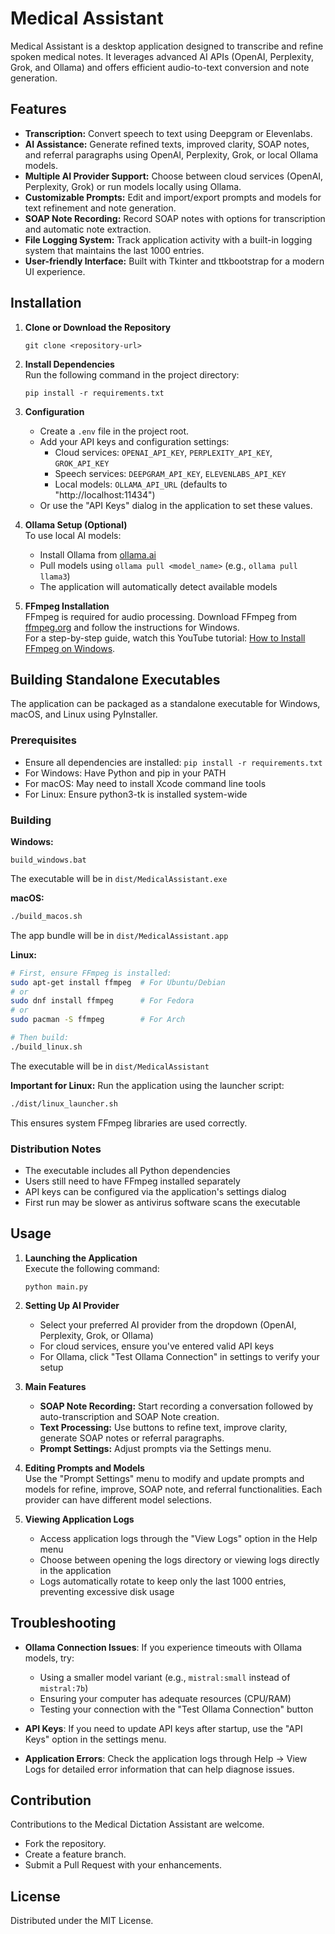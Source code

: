 # Medical Assistant

Medical Assistant is a desktop application designed to transcribe and refine spoken medical notes. It leverages advanced AI APIs (OpenAI, Perplexity, Grok, and Ollama) and offers efficient audio-to-text conversion and note generation.

## Features
- **Transcription:** Convert speech to text using Deepgram or Elevenlabs.
- **AI Assistance:** Generate refined texts, improved clarity, SOAP notes, and referral paragraphs using OpenAI, Perplexity, Grok, or local Ollama models.
- **Multiple AI Provider Support:** Choose between cloud services (OpenAI, Perplexity, Grok) or run models locally using Ollama.
- **Customizable Prompts:** Edit and import/export prompts and models for text refinement and note generation.
- **SOAP Note Recording:** Record SOAP notes with options for transcription and automatic note extraction.
- **File Logging System:** Track application activity with a built-in logging system that maintains the last 1000 entries.
- **User-friendly Interface:** Built with Tkinter and ttkbootstrap for a modern UI experience.

## Installation

1. **Clone or Download the Repository**
   ```
   git clone <repository-url>
   ```

2. **Install Dependencies**  
   Run the following command in the project directory:
   ```
   pip install -r requirements.txt
   ```

3. **Configuration**  
   - Create a `.env` file in the project root.
   - Add your API keys and configuration settings:
     - Cloud services: `OPENAI_API_KEY`, `PERPLEXITY_API_KEY`, `GROK_API_KEY`
     - Speech services: `DEEPGRAM_API_KEY`, `ELEVENLABS_API_KEY`
     - Local models: `OLLAMA_API_URL` (defaults to "http://localhost:11434")
   - Or use the "API Keys" dialog in the application to set these values.

4. **Ollama Setup (Optional)**  
   To use local AI models:
   - Install Ollama from [ollama.ai](https://ollama.ai)
   - Pull models using `ollama pull <model_name>` (e.g., `ollama pull llama3`)
   - The application will automatically detect available models

5. **FFmpeg Installation**  
   FFmpeg is required for audio processing. Download FFmpeg from [ffmpeg.org](https://ffmpeg.org) and follow the instructions for Windows.  
   For a step-by-step guide, watch this YouTube tutorial: [How to Install FFmpeg on Windows](https://youtu.be/JR36oH35Fgg?si=MoabHE-pi3NrJo4U).

## Building Standalone Executables

The application can be packaged as a standalone executable for Windows, macOS, and Linux using PyInstaller.

### Prerequisites
- Ensure all dependencies are installed: `pip install -r requirements.txt`
- For Windows: Have Python and pip in your PATH
- For macOS: May need to install Xcode command line tools
- For Linux: Ensure python3-tk is installed system-wide

### Building

**Windows:**
```batch
build_windows.bat
```
The executable will be in `dist/MedicalAssistant.exe`

**macOS:**
```bash
./build_macos.sh
```
The app bundle will be in `dist/MedicalAssistant.app`

**Linux:**
```bash
# First, ensure FFmpeg is installed:
sudo apt-get install ffmpeg  # For Ubuntu/Debian
# or
sudo dnf install ffmpeg      # For Fedora
# or
sudo pacman -S ffmpeg        # For Arch

# Then build:
./build_linux.sh
```
The executable will be in `dist/MedicalAssistant`

**Important for Linux:** Run the application using the launcher script:
```bash
./dist/linux_launcher.sh
```
This ensures system FFmpeg libraries are used correctly.

### Distribution Notes
- The executable includes all Python dependencies
- Users still need to have FFmpeg installed separately
- API keys can be configured via the application's settings dialog
- First run may be slower as antivirus software scans the executable

## Usage

1. **Launching the Application**  
   Execute the following command:
   ```
   python main.py
   ```

2. **Setting Up AI Provider**
   - Select your preferred AI provider from the dropdown (OpenAI, Perplexity, Grok, or Ollama)
   - For cloud services, ensure you've entered valid API keys
   - For Ollama, click "Test Ollama Connection" in settings to verify your setup

3. **Main Features**  
   - **SOAP Note Recording:** Start recording a conversation followed by auto-transcription and SOAP Note creation.
   - **Text Processing:** Use buttons to refine text, improve clarity, generate SOAP notes or referral paragraphs.
   - **Prompt Settings:** Adjust prompts via the Settings menu.

4. **Editing Prompts and Models**  
   Use the "Prompt Settings" menu to modify and update prompts and models for refine, improve, SOAP note, and referral functionalities. Each provider can have different model selections.

5. **Viewing Application Logs**
   - Access application logs through the "View Logs" option in the Help menu
   - Choose between opening the logs directory or viewing logs directly in the application
   - Logs automatically rotate to keep only the last 1000 entries, preventing excessive disk usage

## Troubleshooting

- **Ollama Connection Issues**: If you experience timeouts with Ollama models, try:
  - Using a smaller model variant (e.g., `mistral:small` instead of `mistral:7b`)
  - Ensuring your computer has adequate resources (CPU/RAM)
  - Testing your connection with the "Test Ollama Connection" button

- **API Keys**: If you need to update API keys after startup, use the "API Keys" option in the settings menu.

- **Application Errors**: Check the application logs through Help → View Logs for detailed error information that can help diagnose issues.

## Contribution

Contributions to the Medical Dictation Assistant are welcome.  
- Fork the repository.
- Create a feature branch.
- Submit a Pull Request with your enhancements.

## License

Distributed under the MIT License.
